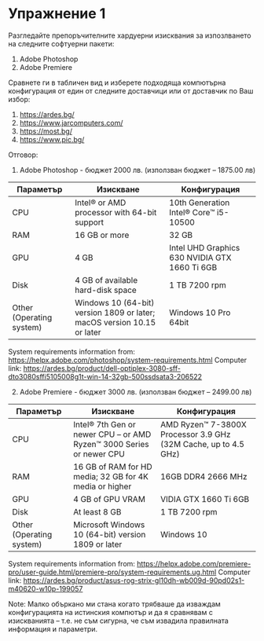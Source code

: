 # Упражнение 1 

Разгледайте препоръчителните хардуерни изисквания за изпозлването на следните софтуерни пакети:
1. Adobe Photoshop 
2. Adobe Premiere

Сравнете ги в табличен вид и изберете подходяща компютърна конфигурация от един от следните доставчици или от доставчик по Ваш избор:
1. https://ardes.bg/
2. https://www.jarcomputers.com/
3. https://most.bg/
4. https://www.pic.bg/


Отговор:

1. Adobe Photoshop - бюджет 2000 лв. (използван бюджет – 1875.00 лв)

Параметър | Изискване | Конфигурация
------------ | -------------| -------------
CPU | Intel® or AMD processor with 64-bit support | 10th Generation Intel® Core™ i5-10500
RAM | 16 GB or more | 32 GB
GPU | 4 GB | Intel UHD Graphics 630 NVIDIA GTX 1660 Ti 6GB
Disk | 4 GB of available hard-disk space | 1 TB 7200 rpm
Other (Operating system) | Windows 10 (64-bit) version 1809 or later; macOS version 10.15 or later |  Windows 10 Pro 64bit

System requirements information from: https://helpx.adobe.com/photoshop/system-requirements.html
Computer link: https://ardes.bg/product/dell-optiplex-3080-sff-dto3080sffi5105008g1t-win-14-32gb-500ssdsata3-206522



2. Adobe Premiere - бюджет 3000 лв. (използван бюджет – 2499.00 лв)

Параметър | Изискване | Конфигурация
------------ | -------------| -------------
CPU | Intel® 7th Gen or newer CPU – or AMD Ryzen™ 3000 Series or newer CPU | AMD Ryzen™ 7-3800X Processor 3.9 GHz (32M Cache, up to 4.5 GHz)
RAM | 16 GB of RAM for HD media; 32 GB for 4K media or higher | 16GB DDR4 2666 MHz
GPU | 4 GB of GPU VRAM | VIDIA GTX 1660 Ti 6GB
Disk | At least 8 GB | 1 TB 7200 rpm
Other (Operating system) | Microsoft Windows 10 (64-bit) version 1809 or later |  Windows 10

System requirements information from: https://helpx.adobe.com/premiere-pro/user-guide.html/premiere-pro/system-requirements.ug.html
Computer link: https://ardes.bg/product/asus-rog-strix-gl10dh-wb009d-90pd02s1-m40620-w10p-199057

Note: Малко объркано ми стана когато трябваше да изваждам конфигурацията на истинския компютър и да я сравнявам с изискванията – т.е. не съм сигурна, че съм извадила правилната информация и параметри.

